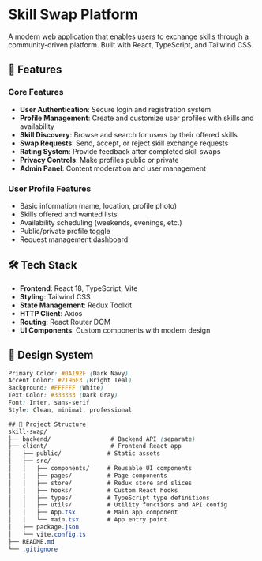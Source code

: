 # Skill Swap Platform

A modern web application that enables users to exchange skills through a community-driven platform. Built with React, TypeScript, and Tailwind CSS.

## 🚀 Features

### Core Features
- **User Authentication**: Secure login and registration system
- **Profile Management**: Create and customize user profiles with skills and availability
- **Skill Discovery**: Browse and search for users by their offered skills
- **Swap Requests**: Send, accept, or reject skill exchange requests
- **Rating System**: Provide feedback after completed skill swaps
- **Privacy Controls**: Make profiles public or private
- **Admin Panel**: Content moderation and user management

### User Profile Features
- Basic information (name, location, profile photo)
- Skills offered and wanted lists
- Availability scheduling (weekends, evenings, etc.)
- Public/private profile toggle
- Request management dashboard

## 🛠️ Tech Stack

- **Frontend**: React 18, TypeScript, Vite
- **Styling**: Tailwind CSS
- **State Management**: Redux Toolkit
- **HTTP Client**: Axios
- **Routing**: React Router DOM
- **UI Components**: Custom components with modern design

## 🎨 Design System

```css
Primary Color: #0A192F (Dark Navy)
Accent Color: #2196F3 (Bright Teal)
Background: #FFFFFF (White)
Text Color: #333333 (Dark Gray)
Font: Inter, sans-serif
Style: Clean, minimal, professional

## 📁 Project Structure
skill-swap/
├── backend/                 # Backend API (separate)
├── client/                  # Frontend React app
│   ├── public/             # Static assets
│   ├── src/
│   │   ├── components/     # Reusable UI components
│   │   ├── pages/          # Page components
│   │   ├── store/          # Redux store and slices
│   │   ├── hooks/          # Custom React hooks
│   │   ├── types/          # TypeScript type definitions
│   │   ├── utils/          # Utility functions and API config
│   │   ├── App.tsx         # Main app component
│   │   └── main.tsx        # App entry point
│   ├── package.json
│   └── vite.config.ts
├── README.md
└── .gitignore